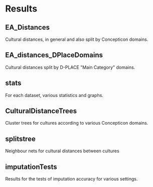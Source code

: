 #  Results

##  EA_Distances

Cultural distances, in general and also split by Concepticon domains.

## EA_distances_DPlaceDomains

Cultural distances split by D-PLACE "Main Category" domains.

## stats

For each dataset, various statistics and graphs.

## CulturalDistanceTrees

Cluster trees for cultures according to various Concepticon domains.

## splitstree

Neighbour nets for cultural distances between cultures

## imputationTests

Results for the tests of imputation accuracy for various settings.